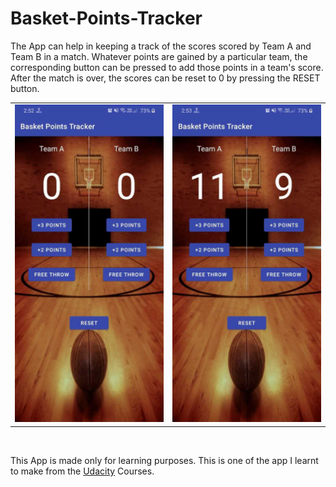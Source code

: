 # Basket-Points-Tracker

The App can help in keeping a track of the scores scored by Team A and Team B in a match. Whatever points are gained by a particular team, the corresponding button can be pressed to add those points in a team's score. After the match is over, the scores can be reset to 0 by pressing the RESET button.

<table>
  <tr>
    <td><img src="/Image1.jpeg" width="400"/></td>
    <td><img src="/Image2.jpeg" width="400"/></td>
  </tr>
</table>


<br>

This App is made only for learning purposes. This is one of the app I learnt to make from the <a href="https://www.udacity.com/">Udacity</a> Courses.
